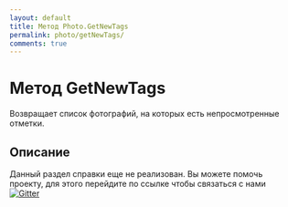 ```yaml
---
layout: default
title: Метод Photo.GetNewTags
permalink: photo/getNewTags/
comments: true
---
```

# Метод GetNewTags
Возвращает список фотографий, на которых есть непросмотренные отметки.

## Описание
Данный раздел справки еще не реализован. Вы  можете помочь проекту, для этого перейдите по ссылке чтобы связаться с нами [![Gitter](https://badges.gitter.im/Join%20Chat.svg)](https://gitter.im/vknet/vk?utm_source=badge&utm_medium=badge&utm_campaign=pr-badge)

